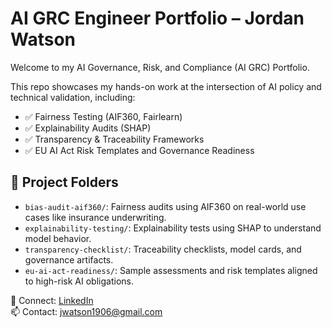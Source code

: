 # AI GRC Engineer Portfolio – Jordan Watson

Welcome to my AI Governance, Risk, and Compliance (AI GRC) Portfolio.

This repo showcases my hands-on work at the intersection of AI policy and technical validation, including:

- ✅ Fairness Testing (AIF360, Fairlearn)
- ✅ Explainability Audits (SHAP)
- ✅ Transparency & Traceability Frameworks
- ✅ EU AI Act Risk Templates and Governance Readiness

## 📂 Project Folders

- `bias-audit-aif360/`: Fairness audits using AIF360 on real-world use cases like insurance underwriting.
- `explainability-testing/`: Explainability tests using SHAP to understand model behavior.
- `transparency-checklist/`: Traceability checklists, model cards, and governance artifacts.
- `eu-ai-act-readiness/`: Sample assessments and risk templates aligned to high-risk AI obligations.

🔗 Connect: [LinkedIn](https://www.linkedin.com/in/jordanwatson1906)  
📫 Contact: jwatson1906@gmail.com
